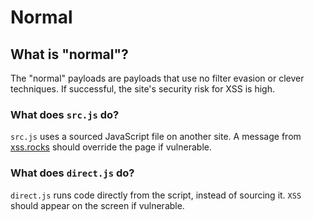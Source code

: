 # Normal
## What is "normal"?
The "normal" payloads are payloads that use no filter evasion or clever techniques. If successful, the site's security risk for XSS is high.
### What does <code>src.js</code> do?
<code>src.js</code> uses a sourced JavaScript file on another site. A message from [xss.rocks](https://xss.rocks "xss.rocks") should override the page if vulnerable.
### What does <code>direct.js</code> do?
<code>direct.js</code> runs code directly from the script, instead of sourcing it. <code>XSS</code> should appear on the screen if vulnerable.
